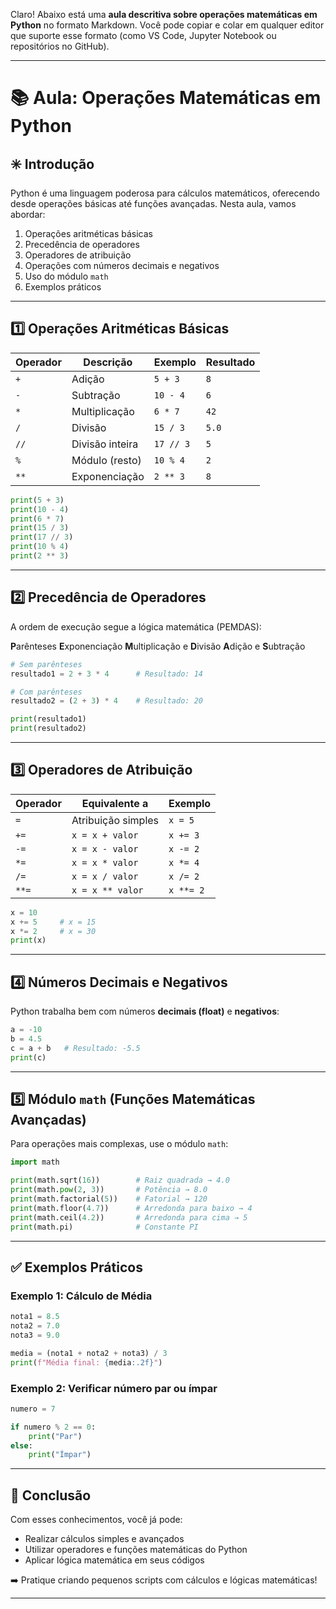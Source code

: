 Claro! Abaixo está uma **aula descritiva sobre operações matemáticas em Python** no formato Markdown. Você pode copiar e colar em qualquer editor que suporte esse formato (como VS Code, Jupyter Notebook ou repositórios no GitHub).

---

# 📚 Aula: Operações Matemáticas em Python

## ✳️ Introdução

Python é uma linguagem poderosa para cálculos matemáticos, oferecendo desde operações básicas até funções avançadas. Nesta aula, vamos abordar:

1. Operações aritméticas básicas
2. Precedência de operadores
3. Operadores de atribuição
4. Operações com números decimais e negativos
5. Uso do módulo `math`
6. Exemplos práticos

---

## 1️⃣ Operações Aritméticas Básicas

| Operador | Descrição       | Exemplo   | Resultado |
| -------- | --------------- | --------- | --------- |
| `+`      | Adição          | `5 + 3`   | `8`       |
| `-`      | Subtração       | `10 - 4`  | `6`       |
| `*`      | Multiplicação   | `6 * 7`   | `42`      |
| `/`      | Divisão         | `15 / 3`  | `5.0`     |
| `//`     | Divisão inteira | `17 // 3` | `5`       |
| `%`      | Módulo (resto)  | `10 % 4`  | `2`       |
| `**`     | Exponenciação   | `2 ** 3`  | `8`       |

```python
print(5 + 3)
print(10 - 4)
print(6 * 7)
print(15 / 3)
print(17 // 3)
print(10 % 4)
print(2 ** 3)
```

---

## 2️⃣ Precedência de Operadores

A ordem de execução segue a lógica matemática (PEMDAS):

**P**arênteses
**E**xponenciação
**M**ultiplicação e **D**ivisão
**A**dição e **S**ubtração

```python
# Sem parênteses
resultado1 = 2 + 3 * 4      # Resultado: 14

# Com parênteses
resultado2 = (2 + 3) * 4    # Resultado: 20

print(resultado1)
print(resultado2)
```

---

## 3️⃣ Operadores de Atribuição

| Operador | Equivalente a      | Exemplo   |
| -------- | ------------------ | --------- |
| `=`      | Atribuição simples | `x = 5`   |
| `+=`     | `x = x + valor`    | `x += 3`  |
| `-=`     | `x = x - valor`    | `x -= 2`  |
| `*=`     | `x = x * valor`    | `x *= 4`  |
| `/=`     | `x = x / valor`    | `x /= 2`  |
| `**=`    | `x = x ** valor`   | `x **= 2` |

```python
x = 10
x += 5     # x = 15
x *= 2     # x = 30
print(x)
```

---

## 4️⃣ Números Decimais e Negativos

Python trabalha bem com números **decimais (float)** e **negativos**:

```python
a = -10
b = 4.5
c = a + b   # Resultado: -5.5
print(c)
```

---

## 5️⃣ Módulo `math` (Funções Matemáticas Avançadas)

Para operações mais complexas, use o módulo `math`:

```python
import math

print(math.sqrt(16))        # Raiz quadrada → 4.0
print(math.pow(2, 3))       # Potência → 8.0
print(math.factorial(5))    # Fatorial → 120
print(math.floor(4.7))      # Arredonda para baixo → 4
print(math.ceil(4.2))       # Arredonda para cima → 5
print(math.pi)              # Constante PI
```

---

## ✅ Exemplos Práticos

### Exemplo 1: Cálculo de Média

```python
nota1 = 8.5
nota2 = 7.0
nota3 = 9.0

media = (nota1 + nota2 + nota3) / 3
print(f"Média final: {media:.2f}")
```

### Exemplo 2: Verificar número par ou ímpar

```python
numero = 7

if numero % 2 == 0:
    print("Par")
else:
    print("Ímpar")
```

---

## 📝 Conclusão

Com esses conhecimentos, você já pode:

* Realizar cálculos simples e avançados
* Utilizar operadores e funções matemáticas do Python
* Aplicar lógica matemática em seus códigos

➡️ Pratique criando pequenos scripts com cálculos e lógicas matemáticas!

---

